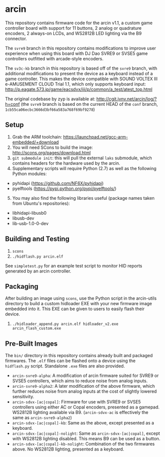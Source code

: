 arcin
=====
This repository contains firmware code for the arcin v1.1, a custom game controller board with support for 11 buttons, 2 analog or quadrature encoders, 2 always-on LCDs, and WS2812B LED lighting via the B9 connector.

The `svre9` branch in this repository contains modifications to improve user experience when using this board with DJ Dao SVRE9 or SVSE5 game controllers outfitted with arcade-style encoders.

The `sv3c-kb` branch in this repository is based off of the `svre9` branch, with additional modifications to present the device as a keyboard instead of a game controller. This makes the device compatible with SOUND VOLTEX III e-AMUSEMENT CLOUD Trial 1.1, which only supports keyboard input: http://p.eagate.573.jp/game/eacsdvx/iii/p/common/a_test/atest_top.html

The original codebase by zyp is available at: http://cgit.jvnv.net/arcin/log/?h=conf (the `svre9` branch is based on the current HEAD of the `conf` branch, `1cb55ca06ecbc3666d3bf66a583a768f69bf9278`)

Setup
-----
1. Grab the ARM toolchain: https://launchpad.net/gcc-arm-embedded/+download
2. You will need SCons to build the image: http://scons.org/pages/download.html
3. `git submodule init`: this will pull the external `laks` submodule, which contains headers for the hardware used by the arcin.
4. Supplementary scripts will require Python (2.7) as well as the following Python modules:
- pyhidapi (https://github.com/NF6X/pyhidapi)
- pyelftools (https://pypi.python.org/pypi/pyelftools/)
5. You may also find the following libraries useful (package names taken from Ubuntu's repositories):
- libhidapi-libusb0
- libusb-dev
- lib-usb-1.0-0-dev

Building and Testing
--------------------
1. `scons`
2. `./hidflash.py arcin.elf`

See `simpletest.py` for an example test script to monitor HID reports generated by an arcin controller.

Packaging
---------
After building an image using `scons`, use the Python script in the arcin-utils directory to build a custom hidloader EXE with your new firmware image embedded into it. This EXE can be given to users to easily flash their device.

1. `./hidloader_append.py arcin.elf hidloader_v2.exe arcin_flash_custom.exe`

Pre-Built Images
----------------
The `bin/` directory in this repository contains already built and packaged firmwares. The `.elf` files can be flashed onto a device using the `hidflash.py` script. Standalone `.exe` files are also provided.

- `arcin-svre9-alpha`: A modification of arcin firmware suited for SVRE9 or SVSE5 controllers, which aims to reduce noise from analog inputs.
- `arcin-svre9-alpha2`: A later modification of the above firmware, which further reduces noise from analog inputs at the cost of slightly lowered sensitivity.
- `arcin-sdvx-[ac|copal]`: Firmware for use with SVRE9 or SVSE5 controllers using either AC or Copal encoders, presented as a gamepad. WS2812B lighting available via B9. (`arcin-sdvx-ac` is effectively the same as `arcin-svre9-alpha2`)
- `arcin-sdvx-[ac|copal]-kb`: Same as the above, except presented as a keyboard.
- `arcin-sdvx-[ac|copal]-nolight`: Same as `arcin-sdvx-[ac|copal]`, except with WS2812B lighting disabled. This means B9 can be used as a button.
- `arcin-sdvx-[ac|copal]-kb-nolight`: Combination of the two firmwares above. No WS2812B lighting, presented as a keyboard.